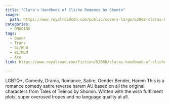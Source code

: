 ```yaml
---
title: "Clara's Handbook of Cliche Romance by Shomin"
image:
  path: https://www.royalroadcdn.com/public/covers-large/52068-claras-handbook-of-cliched-romance.jpg
categories:
  - ONGOING
tags:
  - Queer
  - Trans
  - GL/WLW
  - BL/MLM
  - Ace
link: https://www.royalroad.com/fiction/52068/claras-handbook-of-cliche-romance

---
```

LGBTQ+, Comedy, Drama, Romance, Satire, Gender Bender, Harem
This is a romance comedy satire reverse harem AU based on all the original characters from Tales of Teleios by Shomin. Written with the wish fulfilment plots, super overused tropes and no language quality at all.

